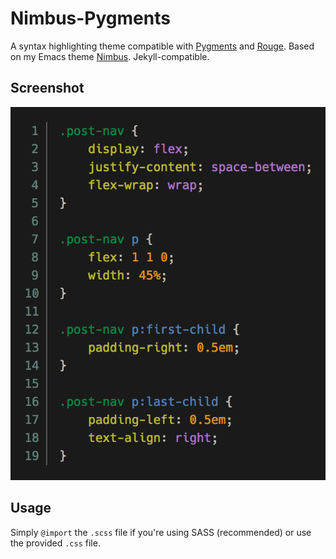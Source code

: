 # Nimbus-Pygments

A syntax highlighting theme compatible with [Pygments](http://pygments.org/) and [Rouge](http://rouge.jneen.net/). Based on my Emacs theme [Nimbus](https://github.com/m-cat/nimbus-theme/). Jekyll-compatible.

## Screenshot

![Screenshot](screenshot.png)

## Usage

Simply `@import` the `.scss` file if you're using SASS (recommended) or use the provided `.css` file.

